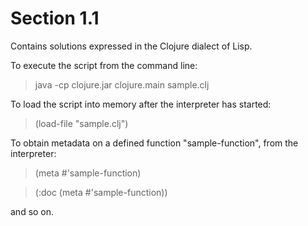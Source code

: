 Section 1.1
=========== 

Contains solutions expressed in the Clojure dialect of Lisp.

To execute the script from the command line:

> java -cp clojure.jar clojure.main sample.clj

To load the script into memory after the interpreter has started:

> (load-file "sample.clj")

To obtain metadata on a defined function "sample-function", from the interpreter:

> (meta #'sample-function)

> (:doc (meta #'sample-function))

and so on.